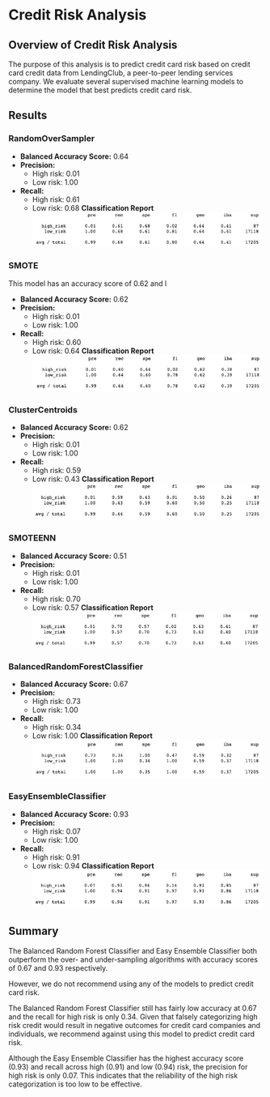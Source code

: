 # Credit Risk Analysis

## Overview of Credit Risk Analysis
The purpose of this analysis is to predict credit card risk based on credit card credit data from LendingClub, a peer-to-peer lending services company. We evaluate several supervised machine learning models to determine the model that best predicts credit card risk. 

## Results

### RandomOverSampler
* **Balanced Accuracy Score:** 0.64
* **Precision:** 
    * High risk: 0.01
    * Low risk: 1.00
* **Recall:** 
    * High risk: 0.61
    * Low risk: 0.68
**Classification Report**
![ROS](https://github.com/rabascoh/credit-risk-analysis/blob/main/Resources/Resampling/naive_random_oversampling.png)


### SMOTE
This model has an accuracy score of 0.62 and l
* **Balanced Accuracy Score:** 0.62
* **Precision:** 
    * High risk: 0.01
    * Low risk: 1.00
* **Recall:** 
    * High risk: 0.60
    * Low risk: 0.64
**Classification Report**
![SMOTE](https://github.com/rabascoh/credit-risk-analysis/blob/main/Resources/Resampling/SMOTE_oversampling.png)


### ClusterCentroids
* **Balanced Accuracy Score:** 0.62
* **Precision:** 
    * High risk: 0.01
    * Low risk: 1.00
* **Recall:** 
    * High risk: 0.59
    * Low risk: 0.43
**Classification Report**
![CC](https://github.com/rabascoh/credit-risk-analysis/blob/main/Resources/Resampling/cluster_centroids_undersampling.png)


### SMOTEENN
* **Balanced Accuracy Score:** 0.51
* **Precision:** 
    * High risk: 0.01
    * Low risk: 1.00
* **Recall:** 
    * High risk: 0.70
    * Low risk: 0.57
**Classification Report**
![SMOTEENN](https://github.com/rabascoh/credit-risk-analysis/blob/main/Resources/Resampling/SMOTEENN.png)


### BalancedRandomForestClassifier
* **Balanced Accuracy Score:** 0.67
* **Precision:** 
    * High risk: 0.73
    * Low risk: 1.00
* **Recall:** 
    * High risk: 0.34
    * Low risk: 1.00
**Classification Report**
![RF](https://github.com/rabascoh/credit-risk-analysis/blob/main/Resources/Ensemble/random_forest.png)


### EasyEnsembleClassifier
* **Balanced Accuracy Score:** 0.93
* **Precision:** 
    * High risk: 0.07
    * Low risk: 1.00
* **Recall:** 
    * High risk: 0.91
    * Low risk: 0.94
**Classification Report**
![EE](https://github.com/rabascoh/credit-risk-analysis/blob/main/Resources/Ensemble/easy_ensemble.png)


## Summary
The Balanced Random Forest Classifier and Easy Ensemble Classifier both outperform the over- and under-sampling algorithms with accuracy scores of 0.67 and 0.93 respectively. 

However, we do not recommend using any of the models to predict credit card risk. 

The Balanced Random Forest Classifier still has fairly low accuracy at 0.67 and the recall for high risk is only 0.34. Given that falsely categorizing high risk credit would result in negative outcomes for credit card companies and individuals, we recommend against using this model to predict credit card risk. 

Although the Easy Ensemble Classifier has the highest accuracy score (0.93) and recall across high (0.91) and low (0.94) risk, the precision for high risk is only 0.07. This indicates that the reliability of the high risk categorization is too low to be effective. 

